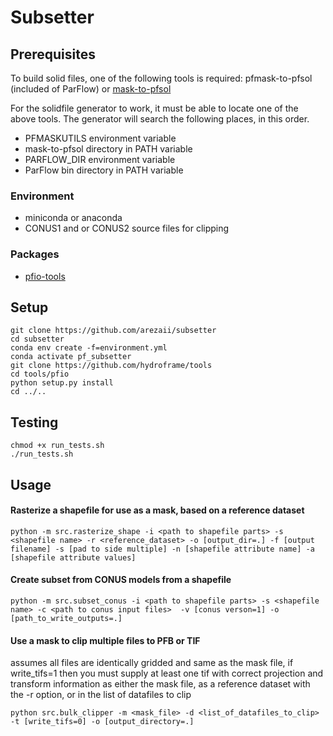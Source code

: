 # Subsetter

## Prerequisites
To build solid files, one of the following tools is required:
pfmask-to-pfsol (included of ParFlow) 
or
[mask-to-pfsol](https://github.com/smithsg84/pf-mask-utilities.git)

For the solidfile generator to work, it must be able to locate one of the above tools.
The generator will search the following places, in this order.
* PFMASKUTILS environment variable
* mask-to-pfsol directory in PATH variable
* PARFLOW_DIR environment variable 
* ParFlow bin directory in PATH variable


### Environment
* miniconda or anaconda
* CONUS1 and or CONUS2 source files for clipping

### Packages
* [pfio-tools](https://github.com/hydroframe/tools)


## Setup

```
git clone https://github.com/arezaii/subsetter
cd subsetter
conda env create -f=environment.yml
conda activate pf_subsetter
git clone https://github.com/hydroframe/tools
cd tools/pfio
python setup.py install
cd ../..
```

## Testing
```
chmod +x run_tests.sh
./run_tests.sh
```

## Usage

#### Rasterize a shapefile for use as a mask, based on a reference dataset
```
python -m src.rasterize_shape -i <path to shapefile parts> -s <shapefile name> -r <reference_dataset> -o [output_dir=.] -f [output filename] -s [pad to side multiple] -n [shapefile attribute name] -a [shapefile attribute values]
```

#### Create subset from CONUS models from a shapefile
```
python -m src.subset_conus -i <path to shapefile parts> -s <shapefile name> -c <path to conus input files>  -v [conus verson=1] -o [path_to_write_outputs=.]
```

#### Use a mask to clip multiple files to PFB or TIF

assumes all files are identically gridded and same as the mask file, if write_tifs=1 then you
must supply at least one tif with correct projection and transform information as either the mask file, 
as a reference dataset with the -r option, or in the list of datafiles to clip
```
python src.bulk_clipper -m <mask_file> -d <list_of_datafiles_to_clip> -t [write_tifs=0] -o [output_directory=.]
```

